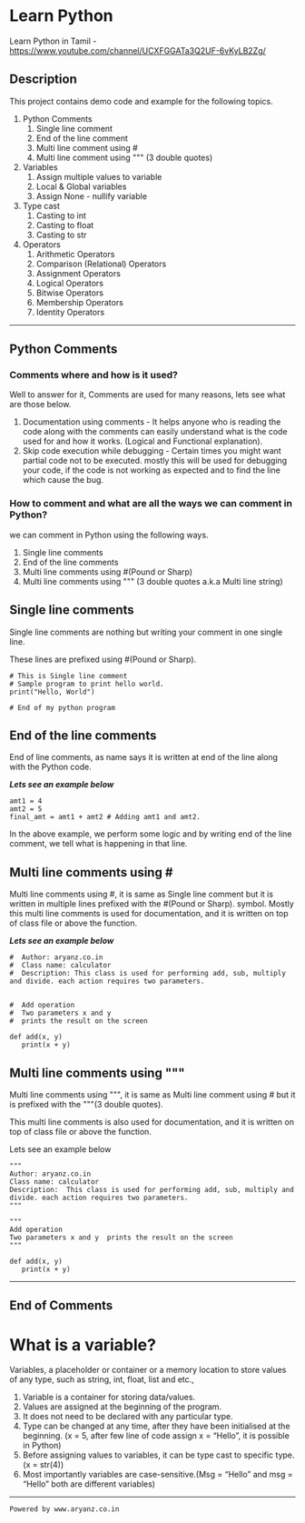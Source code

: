 # Learn Python
Learn Python in Tamil - https://www.youtube.com/channel/UCXFGGATa3Q2UF-6vKyLB2Zg/

Description
-------------------------------------------
This project contains demo code and example for the following topics.

1. Python Comments
   1. Single line comment
   2. End of the line comment
   3. Multi line comment using #
   4. Multi line comment using """ (3 double quotes)
2. Variables 
   1. Assign multiple values to variable
   2. Local & Global variables 
   3. Assign None - nullify variable
3. Type cast
   1. Casting to int
   2. Casting to float
   3. Casting to str
4. Operators
   1. Arithmetic Operators
   2. Comparison (Relational) Operators
   3. Assignment Operators
   4. Logical Operators
   5. Bitwise Operators
   6. Membership Operators
   7. Identity Operators

---------------------------------------------

## Python Comments

### Comments where and how is it used?

Well to answer for it, Comments are used for many reasons, lets see what are those below.


1. Documentation using comments - It helps anyone who is reading the code along with the comments can easily understand what is the code used for and how it works. (Logical and Functional explanation).
2. Skip code execution while debugging - Certain times you might want partial code not to be executed. mostly this will be used for debugging your code, if the code is not working as expected and to find the line which cause the bug.

### How to comment and what are all the ways we can comment in Python?

we can comment in Python using the following ways.

1. Single line comments
2. End of the line comments 
3. Multi line comments using #(Pound or Sharp)
4. Multi line comments using """ (3 double quotes a.k.a Multi line string)


## Single line comments

Single line comments are nothing but writing your comment in one single line.

These lines are prefixed using #(Pound or Sharp).


```
# This is Single line comment 
# Sample program to print hello world.
print("Hello, World") 

# End of my python program
```

## End of the line comments

End of line comments, as name says it is written at end of the line along with the Python code.

**_Lets see an example below_**

```
amt1 = 4
amt2 = 5 
final_amt = amt1 + amt2 # Adding amt1 and amt2.
```
In the above example, we perform some logic and by writing end of the line comment, we tell what is happening in that line.



## Multi line comments using \#

Multi line comments using #, it is same as Single line comment but it is written in multiple lines prefixed with the #(Pound or Sharp). symbol.
Mostly this multi line comments is used for documentation, and it is written on top of class file or above the function.

**_Lets see an example below_**

```
#  Author: aryanz.co.in
#  Class name: calculator
#  Description: This class is used for performing add, sub, multiply and divide. each action requires two parameters.


#  Add operation
#  Two parameters x and y
#  prints the result on the screen 

def add(x, y)
   print(x + y)
```

## Multi line comments using """

Multi line comments using """, it is same as Multi line comment using # but it is prefixed with the """(3 double quotes).

This multi line comments is also used for documentation, and it is written on top of class file or above the function.

Lets see an example below

```
"""       
Author: aryanz.co.in  
Class name: calculator  
Description:  This class is used for performing add, sub, multiply and divide. each action requires two parameters.
"""
  
"""
Add operation  
Two parameters x and y  prints the result on the screen 
"""

def add(x, y)
   print(x + y)
```

-------------------------------------------------------
End of Comments
-------------------------------------------------------

# What is a variable?

Variables, a placeholder or container or a memory location to store values of any type, such as string, int, float, list and etc.,

1. Variable is a container for storing data/values.
2. Values are assigned at the beginning of the program.
3. It does not need to be declared with any particular type.
4. Type can be changed at any time, after they have been initialised at the beginning. (x = 5, after few line of code assign x = “Hello”, it is possible in Python)
5. Before assigning values to variables, it can be type cast to specific type. (x = str(4))
6. Most importantly variables are case-sensitive.(Msg = “Hello” and msg = “Hello” both are different variables)


---------------------------------------------
``` 
Powered by www.aryanz.co.in
```